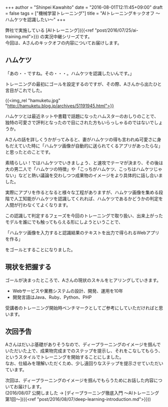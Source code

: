 +++
author = "Shinpei Kawahito"
date = "2016-08-01T12:11:45+09:00"
draft = false
tags = ["機械学習トレーニング"]
title = "AIトレーニングキックオフ 〜ハムケツを認識したい〜"
+++

弊社で実施している [AIトレーニング]({{<ref "post/2016/07/25/ai-training.md">}}) の実況中継シリーズです。  
今回は、Aさんのキックオフの内容についてお届けします。

## ハムケツ
「あの・・ですね。その・・・。ハムケツを認識したいんです。」  

トレーニングの最初にゴールを設定するのですが、その際、Aさんから出たひと言目がこれでした。

{{<img_rel "hamuketu.jpg" "http://hamuketu.blog.jp/archives/51191945.html">}}

ハムケツとは最近ネットや書籍で話題になったハムスターのおしりのことで、
独特の可愛さで評判となったので目にされた方もいらっしゃるのではないでしょうか。

Aさんの話を詳しくうかがってみると、妻がハムケツの得も言われぬ可愛さに身もだえていた時に「ハムケツ画像が自動的に送られてくるアプリがあったらな」と思ったとのことです。

素晴らしい！ではハムケツでいきましょう、と速攻でテーマが決まり、その後は大の男二人で「ハムケツの特徴」や「こっちがハムケツ、こっちはハムケツじゃない」などと熱い議論を交わしつつ成果物のイメージをより具体的に話し合いました。

実際にアプリを作るとなると様々な工程がありますが、ハムケツ画像を集める段階で人工知能がハムケツを認識してくれれば、ハムケツであるかどうかの判定を人間が行わなくてよくなります。

この認識して判定するフェーズを今回のトレーニングで取り扱い、出来上がったモデルを誰にでも触ってもらえる形にしようということで、

「ハムケツ画像を入力すると認識結果のテキストを出力で得られるWebアプリを作る」

をゴールとすることになりました。

## 現状を把握する
ゴールが決まったところで、Aさんの現状のスキルをヒアリングしていきます。

* Webサービスや業務システムの設計、開発、運用を10年
* 開発言語はJava、Ruby、Python、PHP

受講者のトレーニング開始時ベンチマークとしてご参考にしていただければと思います。

## 次回予告
Aさんはだいぶ基礎がありそうなので、ディープラーニングのイメージを掴んでいただいた上で、成果物完成までのステップを提示し、それをこなしてもらう、というスタイルでトレーニングを開始することにしました。  
なお、仕組みを理解いただくため、少し遠回りなステップを提示させていただいています。

次回は、ディープラーニングのイメージを掴んでもらうためにお話した内容についてお届けします。  
(2016/08/07 公開しました &rarr; [ディープラーニング徹底入門 〜AIトレーニング第1回〜]({{<ref "post/2016/08/07/deep-learning-introduction.md">}}))
